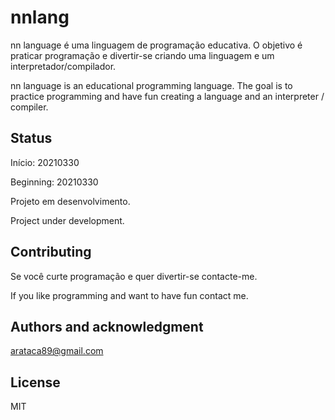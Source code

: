 # nnlang
nn language é uma linguagem de programação educativa. O objetivo é praticar programação e divertir-se criando uma linguagem e um interpretador/compilador. 

nn language is an educational programming language. The goal is to practice programming and have fun creating a language and an interpreter / compiler.

## Status
Início: 20210330<p> 
Beginning: 20210330
<p><p>
Projeto em desenvolvimento.<p>
Project under development.

## Contributing
Se você curte programação e quer divertir-se contacte-me.

If you like programming and want to have fun contact me.

## Authors and acknowledgment
arataca89@gmail.com

## License
MIT



